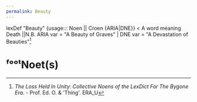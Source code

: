 ```yaml
---
permalink: Beauty
---
```




lexDef "Beauty" {usage::: Noen || Croen {ARIA|DNE}} < A word meaning Death ||N.B. ARIA var = "A Beauty of Graves" | DNE var = "A Devastation of Beauties"[^croen]
# ᶠᵒᵒᵗNoet(s)

[^croen]: *The Loss Held In Unity: Collective Noens of the LexDict For The Bygone Era.* - Prof. Ed. O. & 'Thing'. ERA_U